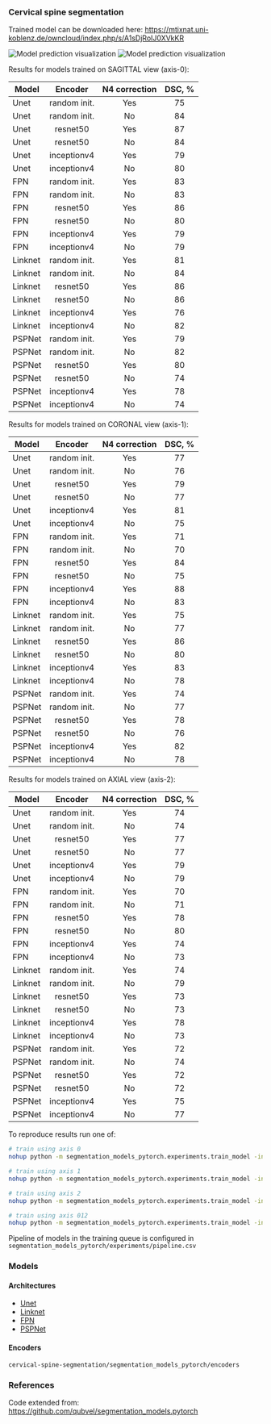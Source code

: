 ### Cervical spine segmentation

Trained model can be downloaded here: https://mtixnat.uni-koblenz.de/owncloud/index.php/s/A1sDjRoIJ0XVkKR

![Model prediction visualization](prediction-axis-0.gif)
![Model prediction visualization](prediction-axis-1.gif)

Results for models trained on SAGITTAL view (axis-0):

|Model            |Encoder           |N4 correction  |DSC, %   |
|-----------------|:----------------:|:-------------:|:-------:|
|Unet             |random init.      |Yes            |75       |
|Unet             |random init.      |No             |84       |
|Unet             |resnet50          |Yes            |87       |
|Unet             |resnet50          |No             |84       |
|Unet             |inceptionv4       |Yes            |79       |
|Unet             |inceptionv4       |No             |80       |
|FPN              |random init.      |Yes            |83       |
|FPN              |random init.      |No             |83       |
|FPN              |resnet50          |Yes            |86       |
|FPN              |resnet50          |No             |80       |
|FPN              |inceptionv4       |Yes            |79       |
|FPN              |inceptionv4       |No             |79       |
|Linknet          |random init.      |Yes            |81       |
|Linknet          |random init.      |No             |84       |
|Linknet          |resnet50          |Yes            |86       |
|Linknet          |resnet50          |No             |86       |
|Linknet          |inceptionv4       |Yes            |76       |
|Linknet          |inceptionv4       |No             |82       |
|PSPNet           |random init.      |Yes            |79       |
|PSPNet           |random init.      |No             |82       |
|PSPNet           |resnet50          |Yes            |80       |
|PSPNet           |resnet50          |No             |74       |
|PSPNet           |inceptionv4       |Yes            |78       |
|PSPNet           |inceptionv4       |No             |74       |


Results for models trained on CORONAL view (axis-1):

|Model            |Encoder           |N4 correction  |DSC, %   |
|-----------------|:----------------:|:-------------:|:-------:|
|Unet             |random init.      |Yes            |77       |
|Unet             |random init.      |No             |76       |
|Unet             |resnet50          |Yes            |79       |
|Unet             |resnet50          |No             |77       |
|Unet             |inceptionv4       |Yes            |81       |
|Unet             |inceptionv4       |No             |75       |
|FPN              |random init.      |Yes            |71       |
|FPN              |random init.      |No             |70       |
|FPN              |resnet50          |Yes            |84       |
|FPN              |resnet50          |No             |75       |
|FPN              |inceptionv4       |Yes            |88       |
|FPN              |inceptionv4       |No             |83       |
|Linknet          |random init.      |Yes            |75       |
|Linknet          |random init.      |No             |77       |
|Linknet          |resnet50          |Yes            |86       |
|Linknet          |resnet50          |No             |80       |
|Linknet          |inceptionv4       |Yes            |83       |
|Linknet          |inceptionv4       |No             |78       |
|PSPNet           |random init.      |Yes            |74       |
|PSPNet           |random init.      |No             |77       |
|PSPNet           |resnet50          |Yes            |78       |
|PSPNet           |resnet50          |No             |76       |
|PSPNet           |inceptionv4       |Yes            |82       |
|PSPNet           |inceptionv4       |No             |78       |

Results for models trained on AXIAL view (axis-2):

|Model            |Encoder           |N4 correction  |DSC, %   |
|-----------------|:----------------:|:-------------:|:-------:|
|Unet             |random init.      |Yes            |74       |
|Unet             |random init.      |No             |74       |
|Unet             |resnet50          |Yes            |77       |
|Unet             |resnet50          |No             |77       |
|Unet             |inceptionv4       |Yes            |79       |
|Unet             |inceptionv4       |No             |79       |
|FPN              |random init.      |Yes            |70       |
|FPN              |random init.      |No             |71       |
|FPN              |resnet50          |Yes            |78       |
|FPN              |resnet50          |No             |80       |
|FPN              |inceptionv4       |Yes            |74       |
|FPN              |inceptionv4       |No             |73       |
|Linknet          |random init.      |Yes            |74       |
|Linknet          |random init.      |No             |79       |
|Linknet          |resnet50          |Yes            |73       |
|Linknet          |resnet50          |No             |73       |
|Linknet          |inceptionv4       |Yes            |78       |
|Linknet          |inceptionv4       |No             |73       |
|PSPNet           |random init.      |Yes            |72       |
|PSPNet           |random init.      |No             |74       |
|PSPNet           |resnet50          |Yes            |72       |
|PSPNet           |resnet50          |No             |72       |
|PSPNet           |inceptionv4       |Yes            |75       |
|PSPNet           |inceptionv4       |No             |77       |

To reproduce results run one of:

```bash
# train using axis 0
nohup python -m segmentation_models_pytorch.experiments.train_model -in path/to/nrrd/dataset --train_all all --extract_slices 1 --use_axis 0 &

# train using axis 1
nohup python -m segmentation_models_pytorch.experiments.train_model -in path/to/nrrd/dataset --train_all all --extract_slices 1 --use_axis 1 &

# train using axis 2
nohup python -m segmentation_models_pytorch.experiments.train_model -in path/to/nrrd/dataset --train_all all --extract_slices 1 --use_axis 2 &

# train using axis 012 
nohup python -m segmentation_models_pytorch.experiments.train_model -in path/to/nrrd/dataset --train_all all --extract_slices 1 --use_axis 012 &
```

Pipeline of models in the training queue is configured in `segmentation_models_pytorch/experiments/pipeline.csv`

### Models <a name="models"></a>

#### Architectures <a name="architectires"></a>
 - [Unet](https://arxiv.org/abs/1505.04597)
 - [Linknet](https://arxiv.org/abs/1707.03718)
 - [FPN](http://presentations.cocodataset.org/COCO17-Stuff-FAIR.pdf)
 - [PSPNet](https://arxiv.org/abs/1612.01105)

#### Encoders <a name="encoders"></a>
`cervical-spine-segmentation/segmentation_models_pytorch/encoders`

### References
Code extended from: https://github.com/qubvel/segmentation_models.pytorch
